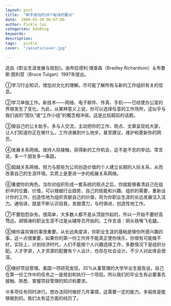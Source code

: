 ```yaml
---
layout: post  
title:  "新手成功的10个秘诀的要点"
date:  2009-05-20 06:07:00
author: Pickle Cai  
categories: EduBlog  
keywords: 
description:   
tags:	pickle   
cover:  "/assets/cover.jpg"  

---
```


选自《职业生涯发展与规划》。由布拉德利·理查森（Bradley Richardson）＆布鲁斯·图利苷（Bruce Tulgan）1997年提出。



 



①学习行业知识，增加对文化的理解。尽可能了解所有与新的工作组织有关的信息。

②学习单独工作。新技术——网络、电子邮件、传真、手机——已经使办公室的界限发生了变化。为此，从某种意义上说，你可以选择任意的工作场所，这似乎与我们说的“团队”或“工作小组”的概念相冲突。这是比较超前的话题。

③做自己的公关助手。多与人交流，主动把你的工作、观点、文章呈现给大家，让人们知道你正在做什么，工作进展到什么地步。甚至建议，维护和更新你的网页。

④发展关系网络。维持人际接触，获得新的工作机会，这不是不忠的举动。常言说，多一个朋友多一条路。



⑤超越关系网络。努力与那些为公司创造价值的个人建立长期的人际关系，从而改善自己的生涯环境。实质上是更进一步的拓展关系网络。

⑥重塑你的角色。当你对组织形成一套系统的观点之后，你就能够看清自己在组织中的位置、价值，可以根据行业趋势、自己的技能和兴趣、组织的需要，重新设计你的工作，创造性地为组织贡献自己的价值，将为你职业生涯的长远发展注入活力。通俗讲，就是不断认识自我，发掘潜力，与时俱进，创造性地工作。

⑦不要抱怨杂务。很简单，大多数人都不是从顶层作起的，所以一开始不要好高骛远。胡锦涛的职业生涯不过是从辅导员开始的。工作言语：铜头铁嘴飞毛腿。



⑧做你喜欢做的事很重要。从长远角度讲，你职业生涯的基础是做你所感兴趣的事。这一点很重要，如果你的第一份工作并不能真正使你快乐，你很有可能做不好。实际上，计划经济时代，人们不能按个人兴趣选择工作，多数情况下是组织分配。人才学讲，人才资源的配置有个人设计，也存在社会设计。不少人对此体会很深。

⑨做好项目管理。美国一项研究发现，35%从事管理的大学毕业生报告说，自己在第一份工作中的任务之一是规划和执行一个项目。所以我们的毕业生有必要事先接触、熟悉、掌握项目管理的知识和要求。

⑩多项任务同时进行。想办法同时做好几件事情，这需要一定的能力，多锻炼是能够做到的。我们太有这方面的经历了。



 



		    
